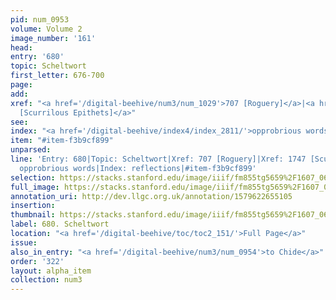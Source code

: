 ```yaml
---
pid: num_0953
volume: Volume 2
image_number: '161'
head: 
entry: '680'
topic: Scheltwort
first_letter: 676-700
page: 
add: 
xref: "<a href='/digital-beehive/num3/num_1029'>707 [Roguery]</a>|<a href='/digital-beehive/toc/toc2_339/'>1747
  [Scurrilous Epithets]</a>"
see: 
index: "<a href='/digital-beehive/index4/index_2811/'>opprobrious words</a>|<a href='/digital-beehive/index4/index_3330/'>reflections</a>"
item: "#item-f3b9cf899"
unparsed: 
line: 'Entry: 680|Topic: Scheltwort|Xref: 707 [Roguery]|Xref: 1747 [Scurrilous Epithets]|Index:
  opprobrious words|Index: reflections|#item-f3b9cf899'
selection: https://stacks.stanford.edu/image/iiif/fm855tg5659%2F1607_0628/390,3882,2884,723/full/0/default.jpg
full_image: https://stacks.stanford.edu/image/iiif/fm855tg5659%2F1607_0628/full/full/0/default.jpg
annotation_uri: http://dev.llgc.org.uk/annotation/1579622655105
insertion: 
thumbnail: https://stacks.stanford.edu/image/iiif/fm855tg5659%2F1607_0628/390,3882,600,180/250,/0/default.jpg
label: 680. Scheltwort
location: "<a href='/digital-beehive/toc/toc2_151/'>Full Page</a>"
issue: 
also_in_entry: "<a href='/digital-beehive/num3/num_0954'>to Chide</a>"
order: '322'
layout: alpha_item
collection: num3
---
```

